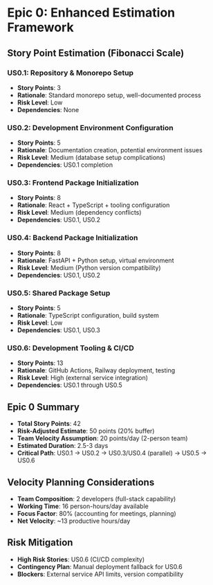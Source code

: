 # Epic 0: Enhanced Estimation Framework

## Story Point Estimation (Fibonacci Scale)

### US0.1: Repository & Monorepo Setup
- **Story Points**: 3
- **Rationale**: Standard monorepo setup, well-documented process
- **Risk Level**: Low
- **Dependencies**: None

### US0.2: Development Environment Configuration  
- **Story Points**: 5
- **Rationale**: Documentation creation, potential environment issues
- **Risk Level**: Medium (database setup complications)
- **Dependencies**: US0.1 completion

### US0.3: Frontend Package Initialization
- **Story Points**: 8
- **Rationale**: React + TypeScript + tooling configuration
- **Risk Level**: Medium (dependency conflicts)
- **Dependencies**: US0.1, US0.2

### US0.4: Backend Package Initialization
- **Story Points**: 8
- **Rationale**: FastAPI + Python setup, virtual environment
- **Risk Level**: Medium (Python version compatibility)
- **Dependencies**: US0.1, US0.2

### US0.5: Shared Package Setup
- **Story Points**: 5
- **Rationale**: TypeScript configuration, build system
- **Risk Level**: Low
- **Dependencies**: US0.1, US0.3

### US0.6: Development Tooling & CI/CD
- **Story Points**: 13
- **Rationale**: GitHub Actions, Railway deployment, testing
- **Risk Level**: High (external service integration)
- **Dependencies**: US0.1 through US0.5

## Epic 0 Summary
- **Total Story Points**: 42
- **Risk-Adjusted Estimate**: 50 points (20% buffer)
- **Team Velocity Assumption**: 20 points/day (2-person team)
- **Estimated Duration**: 2.5-3 days
- **Critical Path**: US0.1 → US0.2 → US0.3/US0.4 (parallel) → US0.5 → US0.6

## Velocity Planning Considerations
- **Team Composition**: 2 developers (full-stack capability)
- **Working Time**: 16 person-hours/day available
- **Focus Factor**: 80% (accounting for meetings, planning)
- **Net Velocity**: ~13 productive hours/day

## Risk Mitigation
- **High Risk Stories**: US0.6 (CI/CD complexity)
- **Contingency Plan**: Manual deployment fallback for US0.6
- **Blockers**: External service API limits, version compatibility